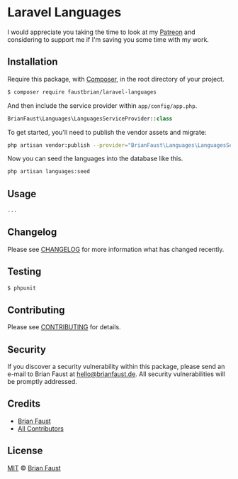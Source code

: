 # Laravel Languages

I would appreciate you taking the time to look at my [Patreon](https://www.patreon.com/faustbrian) and considering to support me if I'm saving you some time with my work.

## Installation

Require this package, with [Composer](https://getcomposer.org/), in the root directory of your project.

``` bash
$ composer require faustbrian/laravel-languages
```

And then include the service provider within `app/config/app.php`.

``` php
BrianFaust\Languages\LanguagesServiceProvider::class
```

To get started, you'll need to publish the vendor assets and migrate:

```bash
php artisan vendor:publish --provider="BrianFaust\Languages\LanguagesServiceProvider" && php artisan migrate
```

Now you can seed the languages into the database like this.

```bash
php artisan languages:seed
```

## Usage

``` php
...
```

## Changelog

Please see [CHANGELOG](CHANGELOG.md) for more information what has changed recently.

## Testing

``` bash
$ phpunit
```

## Contributing

Please see [CONTRIBUTING](CONTRIBUTING.md) for details.

## Security

If you discover a security vulnerability within this package, please send an e-mail to Brian Faust at hello@brianfaust.de. All security vulnerabilities will be promptly addressed.

## Credits

- [Brian Faust](https://github.com/faustbrian)
- [All Contributors](../../contributors)

## License

[MIT](LICENSE) © [Brian Faust](https://brianfaust.de)
